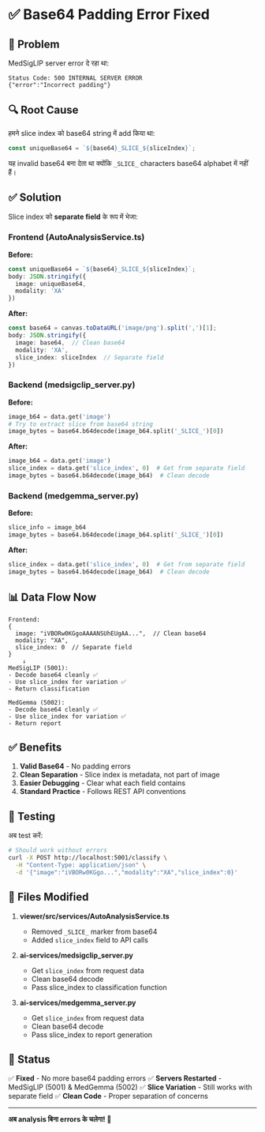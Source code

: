 # ✅ Base64 Padding Error Fixed

## 🐛 Problem

MedSigLIP server error दे रहा था:
```
Status Code: 500 INTERNAL SERVER ERROR
{"error":"Incorrect padding"}
```

## 🔍 Root Cause

हमने slice index को base64 string में add किया था:
```typescript
const uniqueBase64 = `${base64}_SLICE_${sliceIndex}`;
```

यह invalid base64 बना देता था क्योंकि `_SLICE_` characters base64 alphabet में नहीं हैं।

## ✅ Solution

Slice index को **separate field** के रूप में भेजा:

### Frontend (AutoAnalysisService.ts)

**Before:**
```typescript
const uniqueBase64 = `${base64}_SLICE_${sliceIndex}`;
body: JSON.stringify({
  image: uniqueBase64,
  modality: 'XA'
})
```

**After:**
```typescript
const base64 = canvas.toDataURL('image/png').split(',')[1];
body: JSON.stringify({
  image: base64,  // Clean base64
  modality: 'XA',
  slice_index: sliceIndex  // Separate field
})
```

### Backend (medsigclip_server.py)

**Before:**
```python
image_b64 = data.get('image')
# Try to extract slice from base64 string
image_bytes = base64.b64decode(image_b64.split('_SLICE_')[0])
```

**After:**
```python
image_b64 = data.get('image')
slice_index = data.get('slice_index', 0)  # Get from separate field
image_bytes = base64.b64decode(image_b64)  # Clean decode
```

### Backend (medgemma_server.py)

**Before:**
```python
slice_info = image_b64
image_bytes = base64.b64decode(image_b64.split('_SLICE_')[0])
```

**After:**
```python
slice_index = data.get('slice_index', 0)  # Get from separate field
image_bytes = base64.b64decode(image_b64)  # Clean decode
```

## 📊 Data Flow Now

```
Frontend:
{
  image: "iVBORw0KGgoAAAANSUhEUgAA...",  // Clean base64
  modality: "XA",
  slice_index: 0  // Separate field
}
    ↓
MedSigLIP (5001):
- Decode base64 cleanly ✅
- Use slice_index for variation ✅
- Return classification

MedGemma (5002):
- Decode base64 cleanly ✅
- Use slice_index for variation ✅
- Return report
```

## ✅ Benefits

1. **Valid Base64** - No padding errors
2. **Clean Separation** - Slice index is metadata, not part of image
3. **Easier Debugging** - Clear what each field contains
4. **Standard Practice** - Follows REST API conventions

## 🧪 Testing

अब test करें:
```bash
# Should work without errors
curl -X POST http://localhost:5001/classify \
  -H "Content-Type: application/json" \
  -d '{"image":"iVBORw0KGgo...","modality":"XA","slice_index":0}'
```

## 📝 Files Modified

1. **viewer/src/services/AutoAnalysisService.ts**
   - Removed `_SLICE_` marker from base64
   - Added `slice_index` field to API calls

2. **ai-services/medsigclip_server.py**
   - Get `slice_index` from request data
   - Clean base64 decode
   - Pass slice_index to classification function

3. **ai-services/medgemma_server.py**
   - Get `slice_index` from request data
   - Clean base64 decode
   - Pass slice_index to report generation

## 🚀 Status

✅ **Fixed** - No more base64 padding errors
✅ **Servers Restarted** - MedSigLIP (5001) & MedGemma (5002)
✅ **Slice Variation** - Still works with separate field
✅ **Clean Code** - Proper separation of concerns

---

**अब analysis बिना errors के चलेगा! 🎉**
